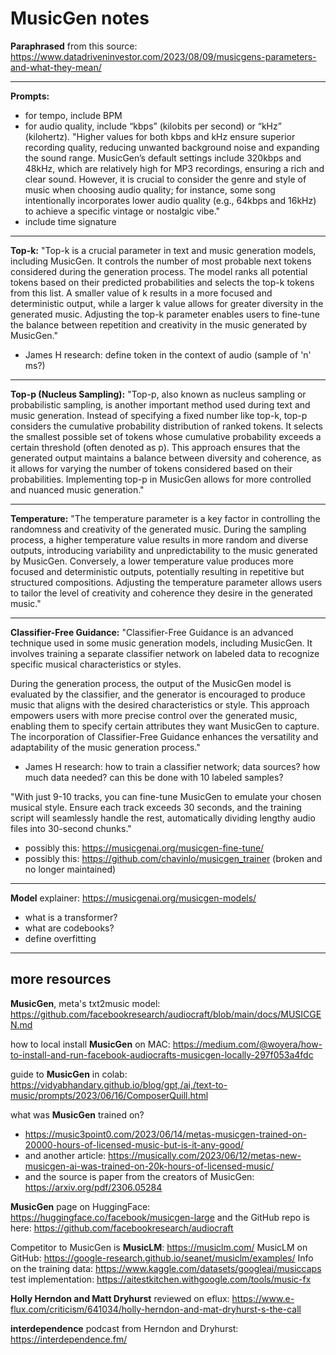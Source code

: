 # MusicGen notes
**Paraphrased** from this source: https://www.datadriveninvestor.com/2023/08/09/musicgens-parameters-and-what-they-mean/

---
**Prompts:**
+ for tempo, include BPM
+ for audio quality, include “kbps” (kilobits per second) or “kHz” (kilohertz). "Higher values for both kbps and kHz ensure superior recording quality, reducing unwanted background noise and expanding the sound range. MusicGen’s default settings include 320kbps and 48kHz, which are relatively high for MP3 recordings, ensuring a rich and clear sound. However, it is crucial to consider the genre and style of music when choosing audio quality; for instance, some song intentionally incorporates lower audio quality (e.g., 64kbps and 16kHz) to achieve a specific vintage or nostalgic vibe."
+ include time signature

---
**Top-k:**
"Top-k is a crucial parameter in text and music generation models, including MusicGen. It controls the number of most probable next tokens considered during the generation process. The model ranks all potential tokens based on their predicted probabilities and selects the top-k tokens from this list. A smaller value of k results in a more focused and deterministic output, while a larger k value allows for greater diversity in the generated music. Adjusting the top-k parameter enables users to fine-tune the balance between repetition and creativity in the music generated by MusicGen."

+ James H research: define token in the context of audio (sample of 'n' ms?)

---
**Top-p (Nucleus Sampling):**
"Top-p, also known as nucleus sampling or probabilistic sampling, is another important method used during text and music generation. Instead of specifying a fixed number like top-k, top-p considers the cumulative probability distribution of ranked tokens. It selects the smallest possible set of tokens whose cumulative probability exceeds a certain threshold (often denoted as p). This approach ensures that the generated output maintains a balance between diversity and coherence, as it allows for varying the number of tokens considered based on their probabilities. Implementing top-p in MusicGen allows for more controlled and nuanced music generation."

---
**Temperature:**
"The temperature parameter is a key factor in controlling the randomness and creativity of the generated music. During the sampling process, a higher temperature value results in more random and diverse outputs, introducing variability and unpredictability to the music generated by MusicGen. Conversely, a lower temperature value produces more focused and deterministic outputs, potentially resulting in repetitive but structured compositions. Adjusting the temperature parameter allows users to tailor the level of creativity and coherence they desire in the generated music."

---
**Classifier-Free Guidance:**
"Classifier-Free Guidance is an advanced technique used in some music generation models, including MusicGen. It involves training a separate classifier network on labeled data to recognize specific musical characteristics or styles.

During the generation process, the output of the MusicGen model is evaluated by the classifier, and the generator is encouraged to produce music that aligns with the desired characteristics or style. This approach empowers users with more precise control over the generated music, enabling them to specify certain attributes they want MusicGen to capture. The incorporation of Classifier-Free Guidance enhances the versatility and adaptability of the music generation process."

+ James H research: how to train a classifier network; data sources? how much data needed? can this be done with 10 labeled samples?

"With just 9-10 tracks, you can fine-tune MusicGen to emulate your chosen musical style. Ensure each track exceeds 30 seconds, and the training script will seamlessly handle the rest, automatically dividing lengthy audio files into 30-second chunks."

+ possibly this: https://musicgenai.org/musicgen-fine-tune/
+ possibly this: https://github.com/chavinlo/musicgen_trainer (broken and no longer maintained)

---
**Model** explainer: https://musicgenai.org/musicgen-models/

+ what is a transformer?
+ what are codebooks?
+ define overfitting

---
## more resources

**MusicGen**, meta's txt2music model: https://github.com/facebookresearch/audiocraft/blob/main/docs/MUSICGEN.md

how to local install **MusicGen** on MAC: https://medium.com/@woyera/how-to-install-and-run-facebook-audiocrafts-musicgen-locally-297f053a4fdc

guide to **MusicGen** in colab: https://vidyabhandary.github.io/blog/gpt,/ai,/text-to-music/prompts/2023/06/16/ComposerQuill.html

what was **MusicGen** trained on?
+ https://music3point0.com/2023/06/14/metas-musicgen-trained-on-20000-hours-of-licensed-music-but-is-it-any-good/
+ and another article: https://musically.com/2023/06/12/metas-new-musicgen-ai-was-trained-on-20k-hours-of-licensed-music/
+ and the source is paper from the creators of MusicGen: https://arxiv.org/pdf/2306.05284

**MusicGen** page on HuggingFace: https://huggingface.co/facebook/musicgen-large
and the GitHub repo is here: https://github.com/facebookresearch/audiocraft

Competitor to MusicGen is **MusicLM**: https://musiclm.com/
MusicLM on GitHub: https://google-research.github.io/seanet/musiclm/examples/
Info on the training data: https://www.kaggle.com/datasets/googleai/musiccaps
test implementation: https://aitestkitchen.withgoogle.com/tools/music-fx

**Holly Herndon and Matt Dryhurst** reviewed on eflux: https://www.e-flux.com/criticism/641034/holly-herndon-and-mat-dryhurst-s-the-call

**interdependence** podcast from Herndon and Dryhurst: https://interdependence.fm/
